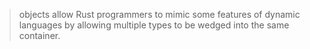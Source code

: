 
> objects allow Rust programmers to mimic some features of dynamic languages by allowing multiple types to be wedged into the same container.
